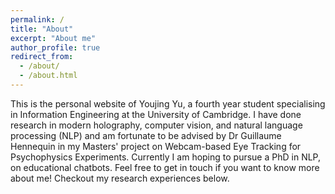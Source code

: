 ```yaml
---
permalink: /
title: "About"
excerpt: "About me"
author_profile: true
redirect_from: 
  - /about/
  - /about.html
---
```


This is the personal website of Youjing Yu, a fourth year student specialising in Information Engineering at the University of Cambridge. I have done research in modern holography, computer vision, and natural language processing (NLP) and am fortunate to be advised by Dr Guillaume Hennequin in my Masters' project on Webcam-based Eye Tracking for Psychophysics Experiments. Currently I am hoping to pursue a PhD in NLP, on educational chatbots. Feel free to get in touch if you want to know more about me! Checkout my research experiences below.